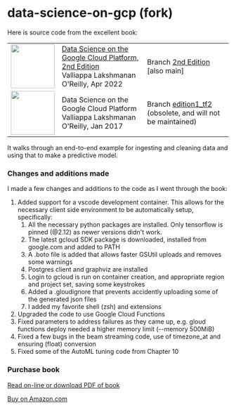 # data-science-on-gcp (fork)

Here is source code from the excellent book:

<table>
<tr>
  <td>
  <img src="cover_edition2.jpg" height="100"/>
  </td>
  <td>
  <a href="https://www.amazon.com/Data-Science-Google-Cloud-Platform/dp/1098118952/">Data Science on the Google Cloud Platform, 2nd Edition</a> <br/>
  Valliappa Lakshmanan <br/>
  O'Reilly, Apr 2022
  </td>
  <td>
  Branch <a href="https://github.com/GoogleCloudPlatform/data-science-on-gcp/">2nd Edition</a> [also main]
  </td>
</tr>
<tr>
  <td>
  <img src="https://images-na.ssl-images-amazon.com/images/I/51dgw%2BCYSOL._SX379_BO1,204,203,200_.jpg" height="100"/>
  </td>
  <td>
  Data Science on the Google Cloud Platform <br/>
  Valliappa Lakshmanan <br/>
  O'Reilly, Jan 2017
  </td>
  <td>
  Branch <a href="https://github.com/GoogleCloudPlatform/data-science-on-gcp/tree/edition1_tf2">edition1_tf2</a> (obsolete, and will not be maintained)
  </td>
</table>

It walks through an end-to-end example for ingesting and cleaning data and using that to make a predictive model. 

### Changes and additions made
I made a few changes and additions to the code as I went through the book:

1. Added support for a vscode development container. This allows for the necessary client side environment to be automatically setup, specifically:
    1. All the necessary python packages are installed. Only tensorflow is pinned (@2.12) as newer versions didn't work. 
    2. The latest gcloud SDK package is downloaded, installed from google.com and added to PATH
    3. A .boto file is added that allows faster GSUtil uploads and removes some warnings 
    4. Postgres client and graphviz are installed
    5. Login to gcloud is run on container creation, and appropriate region and project set, saving some keystrokes
    6. Added a .gloudignore that prevents accidently uploading some of the generated json files
    7. I added my favorite shell (zsh) and extensions
2. Upgraded the code to use Google Cloud Functions
3. Fixed parameters to address failures as they came up, e.g. gloud functions deploy needed a higher memory limit (--memory 500MiB)
4. Fixed a few bugs in the beam streaming code, use of timezone_at and ensuring (float) conversion
5. Fixed some of the AutoML tuning code from Chapter 10

### Purchase book
[Read on-line or download PDF of book](https://www.oreilly.com/library/view/data-science-on/9781098118945/)

[Buy on Amazon.com](https://www.amazon.com/Data-Science-Google-Cloud-Platform-dp-1098118952/dp/1098118952/)
